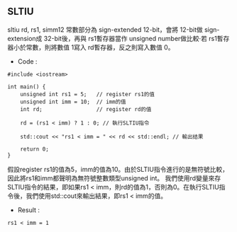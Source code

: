 ## SLTIU
sltiu rd, rs1, simm12 常數部分為 sign-extended 12-bit，會將 12-bit做 sign-extension成 32-bit後，再與 rs1暫存器當作 unsigned number做比較·若 rs1暫存器小於常數，則將數值 1寫入 rd暫存器，反之則寫入數值 0。

* Code :
```
#include <iostream>

int main() {
    unsigned int rs1 = 5;   // register rs1的值
    unsigned int imm = 10;  // imm的值
    int rd;                 // register rd的值

    rd = (rs1 < imm) ? 1 : 0; // 執行SLTIU指令

    std::cout << "rs1 < imm = " << rd << std::endl; // 輸出结果

    return 0;
}
```

假設register rs1的值為5，imm的值為10。由於SLTIU指令進行的是無符號比較，因此將rs1和imm都聲明為無符號整數類型unsigned int。
我們使用rd變量來存SLTIU指令的結果，即如果rs1 < imm，則rd的值為1，否則為0。在執行SLTIU指令後，我們使用std::cout來輸出結果，即rs1 < imm的值。

* Result :

```
rs1 < imm = 1
```
